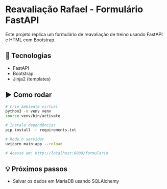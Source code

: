 # Reavaliação Rafael - Formulário FastAPI

Este projeto replica um formulário de reavaliação de treino usando FastAPI e HTML com Bootstrap.

## 🧩 Tecnologias
- FastAPI
- Bootstrap
- Jinja2 (templates)

## ▶️ Como rodar

```bash
# Crie ambiente virtual
python3 -m venv venv
source venv/bin/activate

# Instale dependências
pip install -r requirements.txt

# Rode o servidor
uvicorn main:app --reload

# Acesse em: http://localhost:8000/formulario
```

## 💡 Próximos passos
- Salvar os dados em MariaDB usando SQLAlchemy
